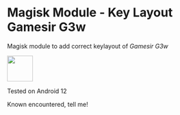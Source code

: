 # Magisk Module - Key Layout Gamesir G3w

Magisk module to add correct keylayout of *Gamesir G3w*

<img src="https://user-images.githubusercontent.com/14242849/140592244-a6cb8848-be1e-4bd7-9ec2-f754221dab47.png" width="60">

Tested on Android 12

Known encountered, tell me!


